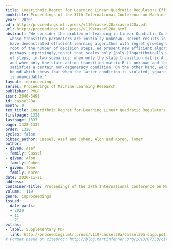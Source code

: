 ```yaml
---
title: Logarithmic Regret for Learning Linear Quadratic Regulators Efficiently
booktitle: Proceedings of the 37th International Conference on Machine Learning
year: '2020'
pdf: http://proceedings.mlr.press/v119/cassel20a/cassel20a.pdf
url: http://proceedings.mlr.press/v119/cassel20a.html
abstract: 'We consider the problem of learning in Linear Quadratic Control systems
  whose transition parameters are initially unknown. Recent results in this setting
  have demonstrated efficient learning algorithms with regret growing with the square
  root of the number of decision steps. We present new efficient algorithms that achieve,
  perhaps surprisingly,regret that scales only (poly-)logarithmically with the number
  of steps, in two scenarios: when only the state transition matrix A is unknown,
  and when only the state-action transition matrix B is unknown and the optimal policy
  satisfies a certain non-degeneracy condition. On the other hand, we give a lower
  bound which shows that when the latter condition is violated, square root regret
  is unavoidable.'
layout: inproceedings
series: Proceedings of Machine Learning Research
publisher: PMLR
issn: 2640-3498
id: cassel20a
month: 0
tex_title: Logarithmic Regret for Learning Linear Quadratic Regulators Efficiently
firstpage: 1328
lastpage: 1337
page: 1328-1337
order: 1328
cycles: false
bibtex_author: Cassel, Asaf and Cohen, Alon and Koren, Tomer
author:
- given: Asaf
  family: Cassel
- given: Alon
  family: Cohen
- given: Tomer
  family: Koren
date: 2020-11-21
address: 
container-title: Proceedings of the 37th International Conference on Machine Learning
volume: '119'
genre: inproceedings
issued:
  date-parts:
  - 2020
  - 11
  - 21
extras:
- label: Supplementary PDF
  link: http://proceedings.mlr.press/v119/cassel20a/cassel20a-supp.pdf
# Format based on citeproc: http://blog.martinfenner.org/2013/07/30/citeproc-yaml-for-bibliographies/
---
```

